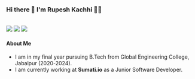 ### Hi there 👋 I'm Rupesh Kachhi 🙋‍♂️
<br>
<a href="https://www.linkedin.com/in/rupesh-kachhi/"><img src="https://img.shields.io/badge/linkedin-%230077B5.svg?style=for-the-badge&logo=linkedin&style=flat&logoColor=white"></a>
<a href="mailto:riksik18@gmail.com"><img src="https://img.shields.io/badge/Gmail-D14836?style=for-the-badge&logo=gmail&style=flat&logoColor=white"></a>
<a href="https://www.instagram.com/_rupeshkachhi/"><img src="https://img.shields.io/badge/_rupeshkachhi-%23E4405F.svg?style=for-the-badge&logo=Instagram&style=flat&logoColor=white"/></a>
<be>

#### About Me

- I am in my final year pursuing B.Tech from Global Engineering College, Jabalpur (2020-2024).
- I am currently working at **Sumati.io** as a Junior Software Developer.
